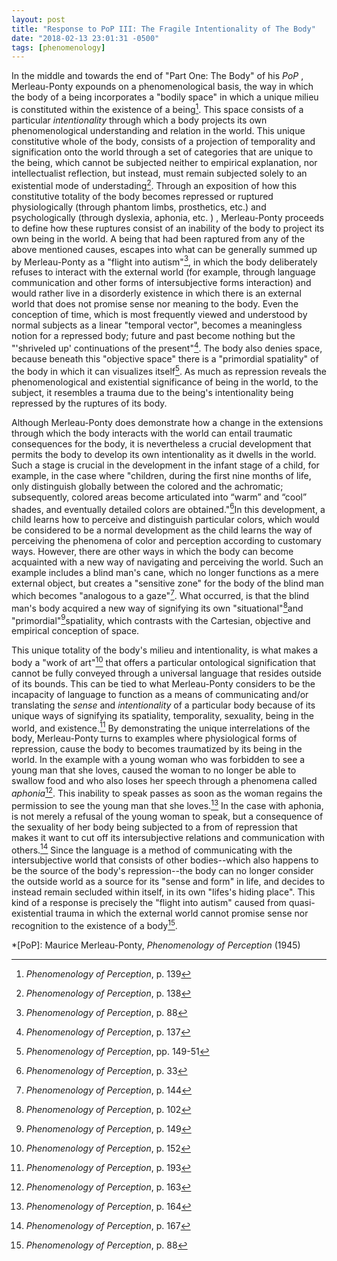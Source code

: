 ```yaml
---
layout: post
title: "Response to PoP III: The Fragile Intentionality of The Body"
date: "2018-02-13 23:01:31 -0500"
tags: [phenomenology]
---
```


In the middle and towards the end of "Part One: The Body" of his *PoP* , Merleau-Ponty expounds on a phenomenological  basis, the way in which the body of a being incorporates a "bodily space" in which a unique milieu is constituted within the existence of a being[^1]. This space consists of a particular *intentionality* through which a body projects its own phenomenological understanding and relation in the world. This unique constitutive whole of the body, consists of a projection of temporality and signification onto the world through a set of categories that are unique to the being, which cannot be subjected neither to empirical explanation, nor intellectualist reflection, but instead, must remain subjected solely to an existential mode of understading[^2]. Through an exposition of how this constitutive totality of the body becomes repressed or ruptured physiologically (through phantom limbs, prosthetics, etc.) and psychologically (through dyslexia, aphonia, etc. ) , Merleau-Ponty proceeds to define how these ruptures consist of an inability of the body to project its own being in the world.  A being that had been raptured from any of the above mentioned causes, escapes into what can be generally summed up by Merleau-Ponty as a "flight into autism"[^9], in which the body deliberately refuses to interact with the external world (for example, through language communication and other forms of intersubjective forms interaction) and would rather live in a disorderly existence in which there is an external world that does not promise sense nor meaning to the body. Even the conception of time, which is most frequently viewed and understood by normal subjects as a linear "temporal vector", becomes a meaningless notion for a repressed body;  future and past become nothing but the "'shriveled up' continuations of the present"[^3]. The body also denies space, because beneath this "objective space" there is a "primordial spatiality" of the body in which it can visualizes itself[^4]. As much as repression reveals the phenomenological and existential significance of being in the world, to the subject, it resembles a trauma due to the being's intentionality being repressed by the ruptures of its body. 

Although Merleau-Ponty does demonstrate how a change in the extensions through which the body interacts with the world can entail traumatic consequences for the body, it is nevertheless a crucial development that permits the body to develop its own intentionality as it dwells in the world. Such a stage is crucial in the development in the infant stage of a child, for example, in the case where "children, during the first nine months of life, only distinguish globally between the colored and the achromatic; subsequently, colored areas become articulated into “warm” and “cool” shades, and eventually detailed colors are obtained."[^5]In this development, a child learns how to perceive and distinguish particular colors, which would be considered to be a normal development as the child learns the way of perceiving the phenomena of color and perception according to customary ways. However, there are other ways in which the body can become acquainted with a new way of navigating and perceiving the world. Such an example includes a blind man's cane, which no longer functions as a mere external object, but creates a "sensitive zone" for the body of the blind man which becomes "analogous to a gaze"[^6]. What occurred, is that the blind man's body acquired a new way of signifying its own "situational"[^8]and "primordial"[^7]spatiality, which contrasts with the Cartesian, objective and empirical conception of space.

This unique totality of the body's milieu and intentionality, is what makes a body  a "work of art"[^10] that offers a particular ontological signification that cannot be fully conveyed through a universal language that resides outside of its bounds. This can be tied to what Merleau-Ponty considers to be the incapacity of language to function as a means of communicating and/or translating the *sense* and *intentionality* of a particular body because of its unique ways of signifying its spatiality, temporality, sexuality, being in the world, and existence.[^11] By demonstrating the unique interrelations of the body, Merleau-Ponty turns to examples where physiological forms of repression, cause the body to becomes traumatized by its being in the world. In the example with a young woman who was forbidden to see a young man that she loves, caused the woman to no longer be able to swallow food and who also loses her speech through a phenomena called *aphonia*[^13]. This inability to speak passes as soon as the woman regains the permission to see the young man that she loves.[^14] In the case with aphonia, is not merely a refusal of the young woman to speak, but a consequence of the sexuality of her body being subjected to a from of repression that makes it want to cut off its intersubjective relations and communication with others.[^12] Since the language is a method of communicating with the intersubjective world that consists of other bodies--which also happens to be the source of the body's repression--the body can no longer consider the outside world as a source for its "sense and form" in life, and decides to instead remain secluded within itself, in its own "lifes's hiding place". This kind of a response is precisely the "flight into autism" caused from quasi-existential trauma in which the external world cannot promise sense nor recognition to the existence of a body[^9].



[^1]: *Phenomenology of Perception*, p. 139
[^2]: *Phenomenology of Perception*, p. 138
[^3]: *Phenomenology of Perception*, p. 137
[^4]: *Phenomenology of Perception*, pp. 149-51
[^5]: *Phenomenology of Perception*, p. 33
[^6]: *Phenomenology of Perception*, p. 144
[^7]: *Phenomenology of Perception*, p. 149
[^8]: *Phenomenology of Perception*, p. 102
[^9]: *Phenomenology of Perception*, p. 88
[^10]: *Phenomenology of Perception*, p. 152
[^11]: *Phenomenology of Perception*, p. 193
[^12]: *Phenomenology of Perception*, p. 167
[^13]: *Phenomenology of Perception*, p. 163
[^14]: *Phenomenology of Perception*, p. 164



*[PoP]: Maurice Merleau-Ponty, *Phenomenology of Perception* (1945)
